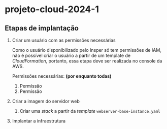 # projeto-cloud-2024-1

## Etapas de implantação

1. Criar um usuário com as permissões necessárias
    
    Como o usuário disponibilizado pelo Insper só tem permissões de IAM, não é possível criar o usuário a partir de um template de *CloudFormation*, portanto, essa etapa deve ser realizada no console da AWS.

    Permissões necessárias: **(por enquanto todas)**
    1. Permissão
    2. Permissão

2. Criar a imagem do servidor web
    1. Criar uma *stack* a partir da *template* `webserver-base-instance.yaml`
3. Implantar a infraestrutura